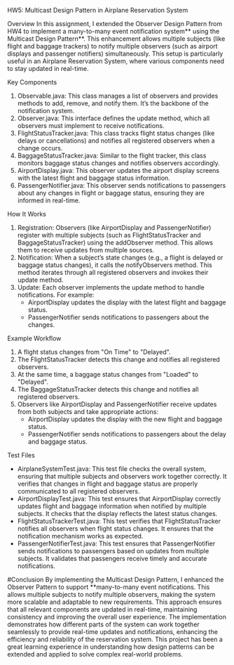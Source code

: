 HW5: Multicast Design Pattern in Airplane Reservation System

Overview
In this assignment, I extended the Observer Design Pattern from HW4 to implement a many-to-many event notification system** using the Multicast Design Pattern**. This enhancement allows multiple subjects (like flight and baggage trackers) to notify multiple observers (such as airport displays and passenger notifiers) simultaneously. This setup is particularly useful in an Airplane Reservation System, where various components need to stay updated in real-time.

Key Components
1. Observable.java: This class manages a list of observers and provides methods to add, remove, and notify them. It’s the backbone of the notification system.
2. Observer.java: This interface defines the update method, which all observers must implement to receive notifications.
3. FlightStatusTracker.java: This class tracks flight status changes (like delays or cancellations) and notifies all registered observers when a change occurs.
4. BaggageStatusTracker.java: Similar to the flight tracker, this class monitors baggage status changes and notifies observers accordingly.
5. AirportDisplay.java: This observer updates the airport display screens with the latest flight and baggage status information.
6. PassengerNotifier.java: This observer sends notifications to passengers about any changes in flight or baggage status, ensuring they are informed in real-time.

How It Works
1. Registration: Observers (like AirportDisplay and PassengerNotifier) register with multiple subjects (such as FlightStatusTracker and BaggageStatusTracker) using the addObserver method. This allows them to receive updates from multiple sources.
2. Notification: When a subject’s state changes (e.g., a flight is delayed or baggage status changes), it calls the notifyObservers method. This method iterates through all registered observers and invokes their update method.
3. Update: Each observer implements the update method to handle notifications. For example:
    - AirportDisplay updates the display with the latest flight and baggage status.
    - PassengerNotifier sends notifications to passengers about the changes.

Example Workflow
1. A flight status changes from "On Time" to "Delayed".
2. The FlightStatusTracker detects this change and notifies all registered observers.
3. At the same time, a baggage status changes from "Loaded" to "Delayed".
4. The BaggageStatusTracker detects this change and notifies all registered observers.
5. Observers like AirportDisplay and PassengerNotifier receive updates from both subjects and take appropriate actions:
    - AirportDisplay updates the display with the new flight and baggage status.
    - PassengerNotifier sends notifications to passengers about the delay and baggage status.

Test Files
- AirplaneSystemTest.java: This test file checks the overall system, ensuring that multiple subjects and observers work together correctly. It verifies that changes in flight and baggage status are properly communicated to all registered observers.
- AirportDisplayTest.java: This test ensures that AirportDisplay correctly updates flight and baggage information when notified by multiple subjects. It checks that the display reflects the latest status changes.
- FlightStatusTrackerTest.java: This test verifies that FlightStatusTracker notifies all observers when flight status changes. It ensures that the notification mechanism works as expected.
- PassengerNotifierTest.java: This test ensures that PassengerNotifier sends notifications to passengers based on updates from multiple subjects. It validates that passengers receive timely and accurate notifications.

#Conclusion
By implementing the Multicast Design Pattern, I enhanced the Observer Pattern to support **many-to-many event notifications. This allows multiple subjects to notify multiple observers, making the system more scalable and adaptable to new requirements. This approach ensures that all relevant components are updated in real-time, maintaining consistency and improving the overall user experience. The implementation demonstrates how different parts of the system can work together seamlessly to provide real-time updates and notifications, enhancing the efficiency and reliability of the reservation system. This project has been a great learning experience in understanding how design patterns can be extended and applied to solve complex real-world problems.